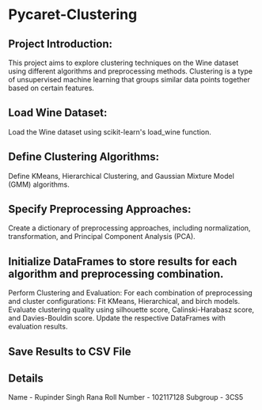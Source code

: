 # Pycaret-Clustering

## Project Introduction:
This project aims to explore clustering techniques on the Wine dataset using different algorithms and preprocessing methods. Clustering is a type of unsupervised machine learning that groups similar data points together based on certain features.

## Load Wine Dataset:
Load the Wine dataset using scikit-learn's load_wine function.

## Define Clustering Algorithms:
Define KMeans, Hierarchical Clustering, and Gaussian Mixture Model (GMM) algorithms.

## Specify Preprocessing Approaches:
Create a dictionary of preprocessing approaches, including normalization, transformation, and Principal Component Analysis (PCA).

## Initialize DataFrames to store results for each algorithm and preprocessing combination.
Perform Clustering and Evaluation: For each combination of preprocessing and cluster configurations: Fit KMeans, Hierarchical, and birch models. Evaluate clustering quality using silhouette score, Calinski-Harabasz score, and Davies-Bouldin score. Update the respective DataFrames with evaluation results.

## Save Results to CSV File

## Details
Name - Rupinder Singh Rana
Roll Number - 102117128
Subgroup - 3CS5  
